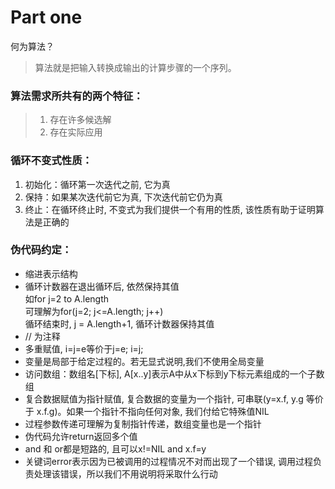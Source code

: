 # Part one
何为算法？
> 算法就是把输入转换成输出的计算步骤的一个序列。

### 算法需求所共有的两个特征：
> 1. 存在许多候选解
> 2. 存在实际应用

### 循环不变式性质：
1. 初始化：循环第一次迭代之前, 它为真
2. 保持：如果某次迭代前它为真, 下次迭代前它仍为真
3. 终止：在循环终止时, 不变式为我们提供一个有用的性质, 该性质有助于证明算法是正确的

### 伪代码约定：
* 缩进表示结构
* 循环计数器在退出循环后, 依然保持其值  
如for j=2 to A.length  
可理解为for(j=2; j<=A.length; j++)  
循环结束时, j = A.length+1, 循环计数器保持其值
* // 为注释
* 多重赋值, i=j=e等价于j=e; i=j;
* 变量是局部于给定过程的。若无显式说明,我们不使用全局变量
* 访问数组：数组名[下标], A[x..y]表示A中从x下标到y下标元素组成的一个子数组
* 复合数据赋值为指针赋值, 复合数据的变量为一个指针, 可串联(y=x.f, y.g 等价于 x.f.g)。如果一个指针不指向任何对象, 我们付给它特殊值NIL
* 过程参数传递可理解为复制指针传递，数组变量也是一个指针
* 伪代码允许return返回多个值
* and 和 or都是短路的, 且可以x!=NIL and x.f=y
* 关键词error表示因为已被调用的过程情况不对而出现了一个错误, 调用过程负责处理该错误，所以我们不用说明将采取什么行动
